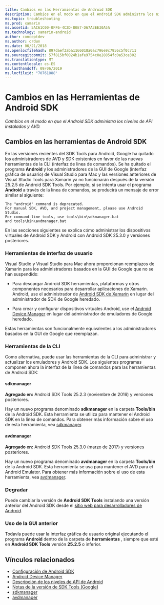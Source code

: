 ```yaml
---
title: Cambios en las Herramientas de Android SDK
description: Cambios en el modo en que el Android SDK administra los niveles de API instalados y AVD.
ms.topic: troubleshooting
ms.prod: xamarin
ms.assetid: 5AC61C00-0FF6-4C2D-80E7-D67A3EE30A5A
ms.technology: xamarin-android
author: conceptdev
ms.author: crdun
ms.date: 06/21/2018
ms.openlocfilehash: 897daef3aba1166018a0ac796e9c7956c5f0c711
ms.sourcegitcommit: 57f815bf0024b1afe9754c0e28054fc0a53ce302
ms.translationtype: MT
ms.contentlocale: es-ES
ms.lasthandoff: 09/06/2019
ms.locfileid: "70761888"
---
```

# <a name="changes-to-the-android-sdk-tooling"></a>Cambios en las Herramientas de Android SDK

_Cambios en el modo en que el Android SDK administra los niveles de API instalados y AVD._

## <a name="changes-to-android-sdk-tooling"></a>Cambios en las herramientas de Android SDK

En las versiones recientes del SDK Tools para Android, Google ha quitado los administradores de AVD y SDK existentes en favor de las nuevas herramientas de la CLI (interfaz de línea de comandos). Se ha quitado el programa **Android** y los administradores de la GUI de Google (interfaz gráfica de usuario) de Visual Studio para Mac y las versiones anteriores de Visual Studio Tools para Xamarin ya no funcionarán después de la versión 25.2.5 de Android SDK Tools. Por ejemplo, si se intenta usar el programa **Android** a través de la línea de comandos, se producirá un mensaje de error similar al siguiente:

```shell
The "android" command is deprecated.
For manual SDK, AVD, and project management, please use Android Studio.
For command-line tools, use tools\bin\sdkmanager.bat
and tools\bin\avdmanager.bat
```

En las secciones siguientes se explica cómo administrar los dispositivos virtuales de Android SDK y Android con Android SDK 25.3.0 y versiones posteriores.

### <a name="ui-tools"></a>Herramientas de interfaz de usuario

Visual Studio y Visual Studio para Mac ahora proporcionan reemplazos de Xamarin para los administradores basados en la GUI de Google que no se han suspendido:

- Para descargar Android SDK herramientas, plataformas y otros componentes necesarios para desarrollar aplicaciones de Xamarin. Android, use el administrador de [Android SDK de Xamarin](~/android/get-started/installation/android-sdk.md) en lugar del administrador de SDK de Google heredado.

- Para crear y configurar dispositivos virtuales Android, use el [Android Device Manager](~/android/get-started/installation/android-emulator/device-manager.md) en lugar del administrador de emuladores de Google heredado.

Estas herramientas son funcionalmente equivalentes a los administradores basados en la GUI de Google que reemplazan.

### <a name="cli-tools"></a>Herramientas de la CLI

Como alternativa, puede usar las herramientas de la CLI para administrar y actualizar los emuladores y Android SDK. Los siguientes programas componen ahora la interfaz de la línea de comandos para las herramientas de Android SDK:

#### <a name="sdkmanager"></a>sdkmanager

**Agregado en:** Android SDK Tools 25.2.3 (noviembre de 2016) y versiones posteriores.

Hay un nuevo programa denominado **sdkmanager** en la carpeta **Tools/bin** de la Android SDK. Esta herramienta se utiliza para mantener el Android SDK en la línea de comandos. Para obtener más información sobre el uso de esta herramienta, vea [sdkmanager](https://developer.android.com/studio/command-line/sdkmanager.html).

#### <a name="avdmanager"></a>avdmanager

**Agregado en:** Android SDK Tools 25.3.0 (marzo de 2017) y versiones posteriores.

Hay un nuevo programa denominado **avdmanager** en la carpeta **Tools/bin** de la Android SDK. Esta herramienta se usa para mantener el AVD para el Android Emulator. Para obtener más información sobre el uso de esta herramienta, vea [avdmanager](https://developer.android.com/studio/command-line/avdmanager.html).

### <a name="downgrading"></a>Degradar

Puede cambiar la versión de **Android SDK Tools** instalando una versión anterior del Android SDK desde el [sitio web para desarrolladores de Android](https://developer.android.com/studio/index.html).

### <a name="using-the-old-gui"></a>Uso de la GUI anterior

Todavía puede usar la interfaz gráfica de usuario original ejecutando el programa **Android** dentro de la carpeta de **herramientas** , siempre que esté en **Android SDK Tools** versión **25.2.5** o inferior.

## <a name="related-links"></a>Vínculos relacionados

- [Configuración de Android SDK](~/android/get-started/installation/android-sdk.md)
- [Android Device Manager](~/android/get-started/installation/android-emulator/device-manager.md)
- [Descripción de los niveles de API de Android](~/android/app-fundamentals/android-api-levels.md)
- [Notas de la versión de SDK Tools (Google)](https://developer.android.com/studio/releases/sdk-tools.html)
- [sdkmanager](https://developer.android.com/studio/command-line/sdkmanager.html)
- [avdmanager](https://developer.android.com/studio/command-line/avdmanager.html)
